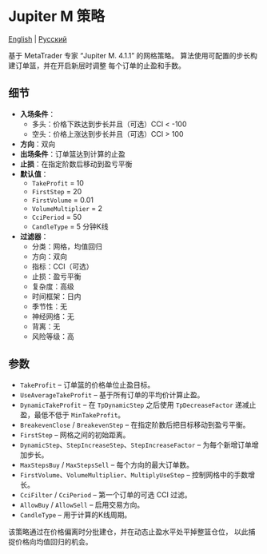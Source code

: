 # Jupiter M 策略
[English](README.md) | [Русский](README_ru.md)

基于 MetaTrader 专家 “Jupiter M. 4.1.1” 的网格策略。
算法使用可配置的步长构建订单篮，并在开启新层时调整
每个订单的止盈和手数。

## 细节

- **入场条件**：
  - 多头：价格下跌达到步长并且（可选）CCI < -100
  - 空头：价格上涨达到步长并且（可选）CCI > 100
- **方向**：双向
- **出场条件**：订单篮达到计算的止盈
- **止损**：在指定阶数后移动到盈亏平衡
- **默认值**：
  - `TakeProfit` = 10
  - `FirstStep` = 20
  - `FirstVolume` = 0.01
  - `VolumeMultiplier` = 2
  - `CciPeriod` = 50
  - `CandleType` = 5 分钟K线
- **过滤器**：
  - 分类：网格，均值回归
  - 方向：双向
  - 指标：CCI（可选）
  - 止损：盈亏平衡
  - 复杂度：高级
  - 时间框架：日内
  - 季节性：无
  - 神经网络：无
  - 背离：无
  - 风险等级：高

## 参数

- `TakeProfit` – 订单篮的价格单位止盈目标。
- `UseAverageTakeProfit` – 基于所有订单的平均价计算止盈。
- `DynamicTakeProfit` – 在 `TpDynamicStep` 之后使用 `TpDecreaseFactor` 递减止盈，最低不低于 `MinTakeProfit`。
- `BreakevenClose` / `BreakevenStep` – 在指定阶数后把目标移动到盈亏平衡。
- `FirstStep` – 网格之间的初始距离。
- `DynamicStep`、`StepIncreaseStep`、`StepIncreaseFactor` – 为每个新增订单增加步长。
- `MaxStepsBuy` / `MaxStepsSell` – 每个方向的最大订单数。
- `FirstVolume`、`VolumeMultiplier`、`MultiplyUseStep` – 控制网格中的手数增长。
- `CciFilter` / `CciPeriod` – 第一个订单的可选 CCI 过滤。
- `AllowBuy` / `AllowSell` – 启用交易方向。
- `CandleType` – 用于计算的K线周期。

该策略通过在价格偏离时分批建仓，并在动态止盈水平处平掉整篮仓位，
以此捕捉价格向均值回归的机会。
